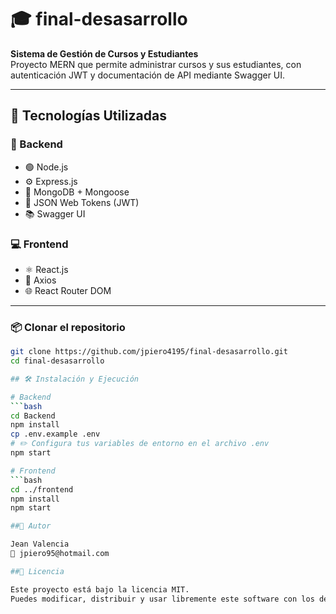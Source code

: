 # 🎓 final-desasarrollo

**Sistema de Gestión de Cursos y Estudiantes**  
Proyecto MERN que permite administrar cursos y sus estudiantes, con autenticación JWT y documentación de API mediante Swagger UI.

---

## 🧰 Tecnologías Utilizadas

### 🔧 Backend
- 🟢 Node.js
- ⚙️ Express.js
- 🍃 MongoDB + Mongoose
- 🔐 JSON Web Tokens (JWT)
- 📚 Swagger UI

### 💻 Frontend
- ⚛️ React.js
- 🔄 Axios
- 🌐 React Router DOM

---
### 📦 Clonar el repositorio

```bash
git clone https://github.com/jpiero4195/final-desasarrollo.git
cd final-desasarrollo

## 🛠️ Instalación y Ejecución

# Backend
```bash
cd Backend
npm install
cp .env.example .env
# ✏️ Configura tus variables de entorno en el archivo .env
npm start

# Frontend
```bash
cd ../frontend
npm install
npm start

##👤 Autor

Jean Valencia
📧 jpiero95@hotmail.com

##📃 Licencia

Este proyecto está bajo la licencia MIT.
Puedes modificar, distribuir y usar libremente este software con los debidos créditos.
